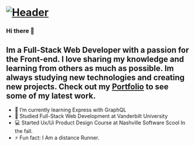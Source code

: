 # [![Header](https://res.cloudinary.com/df9q0hnuw/image/upload/v1597610271/Logos/coverGit_ovlihg.png)](https://www.stephenwebb.dev/)

### Hi there 👋

## Im a Full-Stack Web Developer with a passion for the Front-end. I love sharing my knowledge and learning from others as much as possible. Im always studying new technologies and creating new projects. Check out my [Portfolio](https://www.stephenwebb.dev/) to see some of my latest work.

- 🌱 I’m currently learning Express with GraphQL
- :school: Studied Full-Stack Web Development at Vanderbilt University
- :computer: Started Ux/Ui Product Design Course at Nashville Software Scool In the fall.
- ⚡ Fun fact: I Am a distance Runner.
